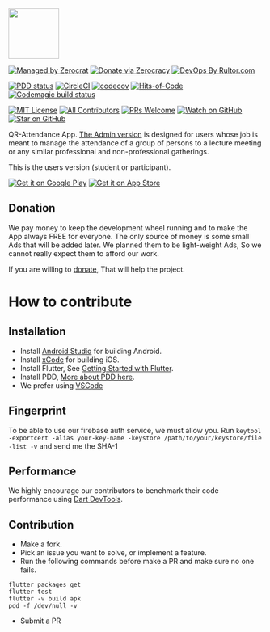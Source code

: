 <img src="https://github.com/ammaratef45/Attendance/raw/master/attendance/assets/icons/icon.png" height="100px"/>

[![Managed by Zerocrat](https://www.0crat.com/badge/CH951175M.svg)](https://www.0crat.com/p/CH951175M)
[![Donate via Zerocracy](https://www.0crat.com/contrib-badge/CH951175M.svg)](https://www.0crat.com/contrib/CH951175M)
[![DevOps By Rultor.com](http://www.rultor.com/b/ammaratef45/Attendance)](http://www.rultor.com/p/ammaratef45/Attendance)

[![PDD status](http://www.0pdd.com/svg?name=ammaratef45/Attendance)](http://www.0pdd.com/p?name=ammaratef45/Attendance)
[![CircleCI](https://circleci.com/gh/ammaratef45/Attendance/tree/master.svg?style=svg)](https://circleci.com/gh/ammaratef45/Attendance/tree/master)
[![codecov](https://codecov.io/gh/ammaratef45/Attendance/branch/master/graph/badge.svg)](https://codecov.io/gh/ammaratef45/Attendance)
[![Hits-of-Code](https://hitsofcode.com/github/ammaratef45/attendance)](https://hitsofcode.com/view/github/ammaratef45/attendance)
[![Codemagic build status](https://api.codemagic.io/apps/5ca0a581581a2d000dec8080/5ca0a581581a2d000dec807f/status_badge.svg)](https://codemagic.io/apps/5ca0a581581a2d000dec8080/5ca0a581581a2d000dec807f/latest_build)

[![MIT License](https://img.shields.io/github/license/ammaratef45/Attendance.svg)](https://github.com/ammaratef45/Attendance/blob/master/LICENSE)
[![All Contributors](https://img.shields.io/badge/all_contributors-4-orange.svg)](#contributors)
[![PRs Welcome](https://img.shields.io/badge/PRs-welcome-brightgreen.svg)](http://makeapullrequest.com)
[![Watch on GitHub](https://img.shields.io/github/watchers/ammaratef45/Attendance.svg?style=flat&logo=github&colorB=deeppink&label=Watchers)](https://github.com/ammaratef45/Attendance)
[![Star on GitHub](https://img.shields.io/github/stars/ammaratef45/Attendance.svg?style=flat&logo=github&colorB=deeppink&label=Stars)](https://github.com/ammaratef45/Attendance)

QR-Attendance App. [The Admin version](https://github.com/ammaratef45/Attendance-Admin) is designed for users whose job is meant to manage the attendance of a group of persons to a lecture meeting or any similar professional and non-professional gatherings.

This is the users version (student or participant).

[![Get it on Google Play](https://github.com/Volorf/Badges/blob/master/Google%20Play/Google%20Play%20Badge.svg)](https://play.google.com/store/apps/details?id=com.ammar.attendance)
[![Get it on App Store](https://github.com/Volorf/Badges/blob/master/App%20Store/App%20Store%20Badge.svg)]()


## Donation
We pay money to keep the development wheel running and to make the App always FREE for everyone. 
The only source of money is some small Ads that will be added later. We planned them to be light-weight Ads, So we cannot really expect them to afford our work.

If you are willing to [donate](https://www.paypal.com/cgi-bin/webscr?cmd=_s-xclick&hosted_button_id=U6NJRDMCD3ET2&source=url), That will help the project.

# How to contribute


## Installation ##

  - Install [Android Studio](https://developer.android.com/studio) for building Android.
  - Install [xCode](https://developer.apple.com/xcode/) for building iOS.
  - Install Flutter, See [Getting Started with Flutter](#getting-started-with-flutter).
  - Install PDD, [More about PDD here](https://github.com/yegor256/0pdd).
  - We prefer using [VSCode](https://code.visualstudio.com/)

## Fingerprint
To be able to use our firebase auth service, we must allow you.
Run `keytool -exportcert -alias your-key-name -keystore /path/to/your/keystore/file -list -v` and send me the SHA-1

## Performance
We highly encourage our contributors to benchmark their code performance using [Dart DevTools](https://flutter.github.io/devtools/).

## Contribution
- Make a fork.
- Pick an issue you want to solve, or implement a feature.
- Run the following commands before make a PR and make sure no one fails.
```
flutter packages get
flutter test
flutter -v build apk
pdd -f /dev/null -v
```
- Submit a PR
